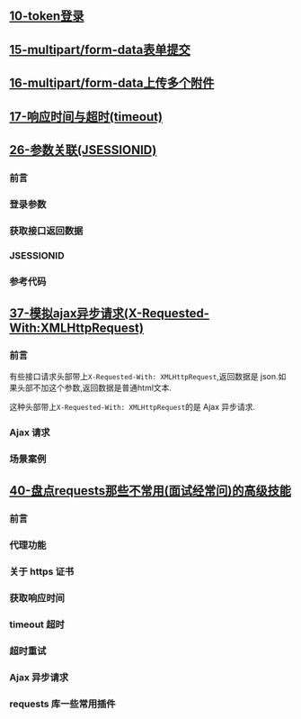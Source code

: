 ## [10-token登录](https://mp.weixin.qq.com/s/UtCp8rmdznHvf6VWjw0jdQ)





## [15-multipart/form-data表单提交](https://mp.weixin.qq.com/s/8-E6g4vmzuGe5-yrbE5axQ)





## [16-multipart/form-data上传多个附件](https://mp.weixin.qq.com/s/UDO9FIlO0DW-P4d7kXF1sA)







## [17-响应时间与超时(timeout)](https://mp.weixin.qq.com/s/7HzCRTzLiCMESHHiw58RtA)





## [26-参数关联(JSESSIONID)](https://mp.weixin.qq.com/s/AmIfZgLS-uOQd7ZEZ41bcA)

### 前言



### 登录参数



### 获取接口返回数据



### JSESSIONID



### 参考代码





## [37-模拟ajax异步请求(X-Requested-With:XMLHttpRequest)](https://mp.weixin.qq.com/s/k7qTfKXQWcy6ZLyZbJBHDg)

### 前言

有些接口请求头部带上`X-Requested-With: XMLHttpRequest`,返回数据是 json.如果头部不加这个参数,返回数据是普通html文本.

这种头部带上`X-Requested-With: XMLHttpRequest`的是 Ajax 异步请求.

### Ajax 请求



### 场景案例



 

## [40-盘点requests那些不常用(面试经常问)的高级技能](https://mp.weixin.qq.com/s/EKf89MMUBQNEyQDG9vQfsw)

### 前言



### 代理功能



### 关于 https 证书



### 获取响应时间



### timeout 超时



### 超时重试



### Ajax 异步请求



### requests 库一些常用插件

